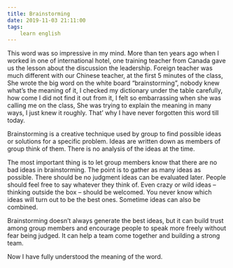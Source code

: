 ```yaml
---
title: Brainstorming
date: 2019-11-03 21:11:00
tags:
    learn english
---
```

This word was so impressive in my mind. More than ten
years ago when I worked in one of international hotel, one training teacher
from Canada gave us the lesson about the discussion the leadership. Foreign
teacher was much different with our Chinese teacher, at the first 5 minutes of
the class, She wrote the big word on the white board “brainstorming”, nobody
knew what’s the meaning of it, I checked my dictionary under the table
carefully, how come I did not find it out from it, I felt so embarrassing when
she was calling me on the class, She was trying to explain the meaning in many
ways, I just knew it roughly. That’ why I have never forgotten this word till
today.

Brainstorming is a creative technique used by group to
find possible ideas or solutions for a specific problem. Ideas are written down
as members of group think of them. There is no analysis of the ideas at the
time.

The most important thing is to let group members know
that there are no bad ideas in brainstorming. The point is to gather as many
ideas as possible. There should be no judgment ideas can be evaluated later.
People should feel free to say whatever they think of. Even crazy or wild ideas
– thinking outside the box – should be welcomed. You never know which ideas
will turn out to be the best ones. Sometime ideas can also be combined.

Brainstorming doesn’t always generate the best ideas,
but it can build trust among group members and encourage people to speak more
freely without fear being judged. It can help a team come together and building
a strong team.

Now I have fully understood the meaning of the word.
